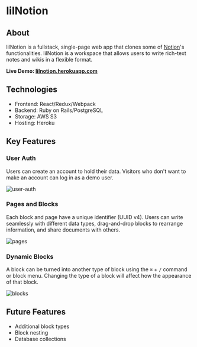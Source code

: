 # lilNotion

## About

lilNotion is a fullstack, single-page web app that clones some of [Notion](https://www.notion.so/)'s functionalities. lilNotion is a workspace that allows users to write rich-text notes and wikis in a flexible format.

**Live Demo: [lilnotion.herokuapp.com](https://lilnotion.herokuapp.com)**

## Technologies

- Frontend: React/Redux/Webpack
- Backend: Ruby on Rails/PostgreSQL
- Storage: AWS S3
- Hosting: Heroku

## Key Features

### User Auth

Users can create an account to hold their data. Visitors who don't want to make an account can log in as a demo user.

![user-auth]()

### Pages and Blocks

Each block and page have a unique identifier (UUID v4). Users can write seamlessly with different data types, drag-and-drop blocks to rearrange information, and share documents with others. 

![pages]()

### Dynamic Blocks 

A block can be turned into another type of block using the `⌘` + `/` command or block menu. Changing the type of a block will affect how the appearance of that block.

![blocks]()


## Future Features

- Additional block types
- Block nesting
- Database collections
